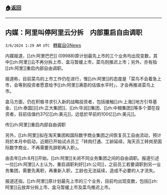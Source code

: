 ###  [:house:返回](README.md)
---


## 内媒：阿里叫停阿里云分拆　内部重启自由调职
`3/6/2024 1:29 AM UTC ` [轉載自GNews](https://gnews.org/articles/2368830)

内媒报道，[[zh:阿里巴巴]] (09988)原计划最先上市的三个业务均出现变数，其中[[zh:阿里]]云不再分拆上市、盒马暂缓上市，菜鸟则推迟上市；另外，亦有指[[zh:阿里]]重启内部自由调职。

报道称，目前菜鸟的上市工作仍在进行，惟[[zh:阿里]]的态度是「菜鸟不会着急上市，会等到投资者愿意给予[[zh:阿里]]满意的估值水平时」，才会再推进菜鸟上市。

盒马方面，仍在积极寻求引入新的战略投资者，包括接触[[zh:上海]]地方引导基金、[[zh:泰国]][[zh:正大集团]]、[[zh:华润]]集团、[[zh:中粮集团]]等多个潜在投资者，目前估值约37亿[[zh:美元]]，远低於早前的100亿[[zh:美元]]。

传[[zh:阿里]]重启内部自由调职

另外，[[zh:阿里]]拟在淘天集团和国际数字商业集团之间恢复员工自由流动，预计将於本月中启动，近期已开始试点员工「转岗打通、工龄延续，淘天员工转岗至国际数字商业，不再需要先辞职再入职」。

由去年[[zh:8月]]开始，[[zh:阿里]]关闭不同业务集团之间的自由调职。报道引述一位[[zh:阿里]]人士认为，重启调职利好[[zh:公司]]，之前员工若要调职到另一业务集团，需要先离职，再重新入职，工龄也无法延续，造成不必要的人才流失。

报道还指，[[zh:阿里]]原计划最先上市的三个业务，目前均出现变数，包括[[zh:阿里]]云放弃分拆上市、盒马暂缓上市及菜鸟推迟上市。
